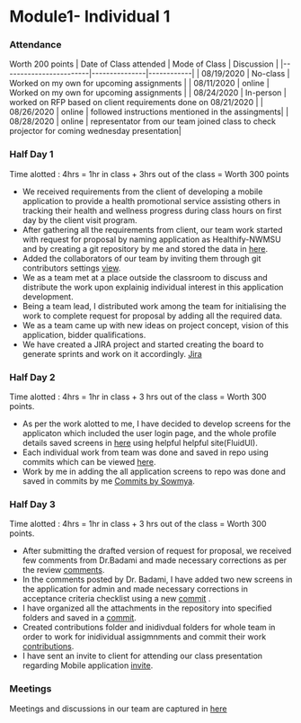 # Module1- Individual 1  

### Attendance
Worth 200 points
| Date of Class attended | Mode of Class | Discussion |
|------------------------|---------------|------------|
| 08/19/2020 | No-class | Worked on my own for upcoming assignments |
| 08/11/2020 | online | Worked on my own for upcoming assignments |
| 08/24/2020 | In-person | worked on RFP based on client requirements done on 08/21/2020 |
| 08/26/2020 | online | followed instructions mentioned in the assingments|
| 08/28/2020 | online | representator from our team joined class to check projector for coming wednesday presentation|

### Half Day 1
Time alotted : 4hrs = 1hr in class + 3hrs out of the class = Worth 300 points 

- We received requirements from the client of developing a mobile application to provide a health promotional service assisting others in tracking their health and wellness progress during class hours on first day by the client visit program.  
- After gathering all the requirements from client, our team work started with request for proposal by naming application as Healthify-NWMSU and by creating a git repository by me and stored the data in [here](https://github.com/sowmyathogiti/Healthify-NWMSU).
- Added the collaborators of our team by inviting them through git contributors settings [view](https://github.com/sowmyathogiti/Healthify-NWMSU/graphs/contributors).
- We as a team met at a place outside the classroom to discuss and distribute the work upon explainig individual interest in this application development.
- Being a team lead, I distributed work among the team for initialising the work to complete request for proposal by adding all the required data. 
- We as a team came up with new ideas on project concept, vision of this application, bidder qualifications. 
- We have created a JIRA project and started creating the board to generate sprints and work on it accordingly. [Jira](https://sowmyathogiti27.atlassian.net/jira/software/projects/HN/boards/2) 

### Half Day 2
Time alotted : 4hrs = 1hr in class + 3 hrs out of the class = Worth 300 points.

- As per the work alotted to me, I have decided to develop screens for the applicaton which included the user login page, and the whole profile details saved screens in [here](https://www.fluidui.com/editor/live/preview/cF9aYnZXOGhXVFhRMU4wZ05jZzZGdkY0c01mRDFkekdRYw==) using helpful helpful site(FluidUI).
- Each individual work from team was done and saved in repo using commits which can  be viewed [here](https://github.com/sowmyathogiti/Healthify-NWMSU/commits/master).
- Work by me in adding the all application screens to repo was done and saved in commits by me [Commits by Sowmya](https://github.com/sowmyathogiti/Healthify-NWMSU/commits?author=sowmyathogiti).


### Half Day 3
Time alotted : 4hrs = 1hr in class + 3 hrs out of the class = Worth 300 points.

- After submitting the drafted version of request for proposal, we received few comments from Dr.Badami and made necessary corrections as per the review [comments](https://nwmissouri.instructure.com/courses/32360/assignments/415542/submissions/30987).
- In the comments posted by Dr. Badami, I have added two new screens in the application for admin and made necessary corrections in acceptance criteria checklist using a new [commit](https://github.com/sowmyathogiti/Healthify-NWMSU/commit/7355a22315d0c3fd5d64549236f55e0832d84e29) .
- I have organized all the attachments in the repository into specified folders and saved in a [commit](https://github.com/sowmyathogiti/Healthify-NWMSU/commit/0b97d9d84d058b0fac4a65add629701cf29c74c2).
- Created contributions folder and inidivdual folders for whole team in order to work for inidividual assigmnments and commit their work [contributions](https://github.com/sowmyathogiti/Healthify-NWMSU/tree/master/Contributions).
- I have sent an invite to client for attending our class presentation regarding Mobile application [invite](https://github.com/sowmyathogiti/Healthify-NWMSU/blob/master/Contributions/Invitation%20to%20Dr.Beemer).

### Meetings
Meetings and discussions in our team are captured in [here](https://github.com/sowmyathogiti/Healthify-NWMSU/blob/master/Contributions/meetings)

